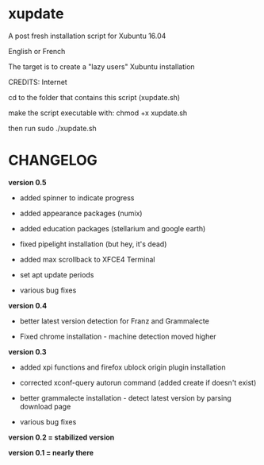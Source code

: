 # xupdate

A post fresh installation script for Xubuntu 16.04

English or French

The target is to create a "lazy users" Xubuntu installation

CREDITS: Internet

cd to the folder that contains this script (xupdate.sh)

make the script executable with: chmod +x xupdate.sh

then run sudo ./xupdate.sh

# CHANGELOG

**version 0.5**

- added spinner to indicate progress

- added appearance packages (numix)

- added education packages (stellarium and google earth)

- fixed pipelight installation (but hey, it's dead)

- added max scrollback to XFCE4 Terminal

- set apt update periods

- various bug fixes

**version 0.4**

- better latest version detection for Franz and Grammalecte

- Fixed chrome installation - machine detection moved higher

**version 0.3**

- added xpi functions and firefox ublock origin plugin installation

- corrected xconf-query autorun command (added create if doesn't exist)

- better grammalecte installation - detect latest version by parsing download page

- various bug fixes

**version 0.2 = stabilized version**

**version 0.1 = nearly there**
